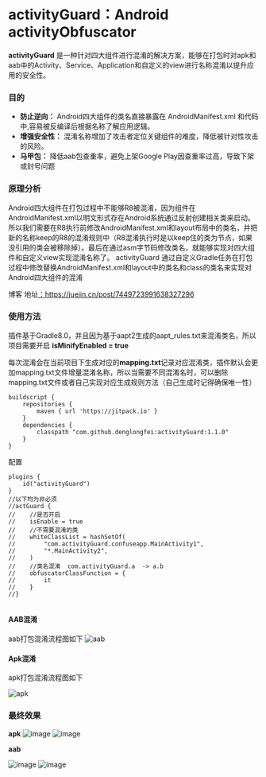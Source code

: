 # activityGuard：Android activityObfuscator
**activityGuard** 是一种针对四大组件进行混淆的解决方案，能够在打包时对apk和aab中的Activity、Service、Application和自定义的view进行名称混淆以提升应用的安全性。

### 目的
*   **防止逆向：** Android四大组件的类名直接暴露在 AndroidManifest.xml 和代码中,容易被反编译后根据名称了解应用逻辑。
*   **增强安全性：** 混淆名称增加了攻击者定位关键组件的难度，降低被针对性攻击的风险。
*   **马甲包：** 降低aab包查重率，避免上架Google Play因查重率过高，导致下架或封号问题

### 原理分析
Android四大组件在打包过程中不能够R8被混淆，因为组件在AndroidManifest.xml以明文形式存在Android系统通过反射创建相关类来启动。所以我们需要在R8执行前修改AndroidManifest.xml和layout布局中的类名，并把新的名称keep的R8的混淆规则中（R8混淆执行时是以keep住的类为节点，如果没引用的类会被移除掉）。最后在通过asm字节码修改类名，就能够实现对四大组件和自定义view实现混淆名称了。
activityGuard 通过自定义Gradle任务在打包过程中修改替换AndroidManifest.xml和layout中的类名和class的类名来实现对Android四大组件的混淆

博客 地址[：](url)<https://juejin.cn/post/7449723991638327296>
### 使用方法

插件基于Gradle8.0，并且因为基于aapt2生成的aapt_rules.txt来混淆类名，所以项目需要开启  **isMinifyEnabled = true**

每次混淆会在当前项目下生成对应的**mapping.txt**记录对应混淆类，插件默认会更加mapping.txt文件增量混淆名称，所以当需要不同混淆名时，可以删除mapping.txt文件或者自己实现对应生成规则方法（自己生成时记得确保唯一性）

```
buildscript {
    repositories {
        maven { url 'https://jitpack.io' }
    }
    dependencies {
        classpath "com.github.denglongfei:activityGuard:1.1.0"
    }
}
```
配置
```
plugins {
    id("activityGuard")
}
//以下均为非必须
//actGuard {
//    //是否开启
//    isEnable = true
//    //不需要混淆的类
//    whiteClassList = hashSetOf(
//        "com.activityGuard.confuseapp.MainActivity1",
//        "*.MainActivity2",
//    )
//    //类名混淆  com.activityGuard.a  -> a.b
//    obfuscatorClassFunction = {
//        it
//    }
//}


```

#### AAB混淆

aab打包混淆流程图如下
![aab](https://github.com/user-attachments/assets/b13c1c3c-afb5-4870-b32b-ee6293bb97c5)

#### Apk混淆

apk打包混淆流程图如下

![apk](https://github.com/user-attachments/assets/86b16d1d-e0f1-45d7-9b12-ab2bcea33d06)

### 最终效果

**apk**
![image](https://github.com/user-attachments/assets/87fd3529-d204-4db9-9d21-82f616951efb)
![image](https://github.com/user-attachments/assets/c122421a-19eb-470f-a5ef-b77b8b21012d)

**aab**

![image](https://github.com/user-attachments/assets/e65ca13c-0101-482c-9e70-620cb6f0ab6a)
![image](https://github.com/user-attachments/assets/13bc4dfb-11ab-4607-b90a-834a59ad8bf3)



